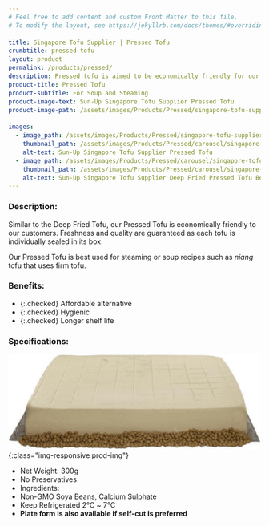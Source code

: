 ```yaml
---
# Feel free to add content and custom Front Matter to this file.
# To modify the layout, see https://jekyllrb.com/docs/themes/#overriding-theme-defaults

title: Singapore Tofu Supplier | Pressed Tofu
crumbtitle: pressed tofu
layout: product
permalink: /products/pressed/
description: Pressed tofu is aimed to be economically friendly for our customers. To ensure freshness and hygiene, the tofu is sealed in its' box. Pressed Tofu is also available in plate form for customers who prefer to custom cut to size themselves.
product-title: Pressed Tofu
product-subtitle: For Soup and Steaming
product-image-text: Sun-Up Singapore Tofu Supplier Pressed Tofu
product-image-path: /assets/images/Products/Pressed/singapore-tofu-supplier-pressed-tofu.jpg

images:
  - image_path: /assets/images/Products/Pressed/singapore-tofu-supplier-pressed-tofu.jpg
    thumbnail_path: /assets/images/Products/Pressed/carousel/singapore-tofu-supplier-pressed-tofu_tn.jpg
    alt-text: Sun-Up Singapore Tofu Supplier Pressed Tofu
  - image_path: /assets/images/Products/Pressed/carousel/singapore-tofu-supplier-pressed-tofu-background-product.jpg
    thumbnail_path: /assets/images/Products/Pressed/carousel/singapore-tofu-supplier-pressed-tofu-background-product_tn.jpg
    alt-text: Sun-Up Singapore Tofu Supplier Deep Fried Pressed Tofu Beancurd Background Product
---
```

### Description:
Similar to the Deep Fried Tofu, our Pressed Tofu is economically friendly to our customers. 
Freshness and quality are guaranteed as each tofu is individually sealed in its box.


Our Pressed Tofu is best used for steaming or soup recipes such as _niang_ tofu that uses firm tofu.

### Benefits:
- {:.checked} Affordable alternative
- {:.checked} Hygienic
- {:.checked} Longer shelf life

### Specifications:
![Sun-Up Singapore Tofu Supplier Pressed Tofu self-cut plate](/assets/images/Products/Pressed/sun-up-singapore-tofu-supplier-pressed-tofu-self-cut-plate.jpeg){:class="img-responsive prod-img"}
-  Net Weight: 300g
-  No Preservatives
-  Ingredients:
-  Non-GMO Soya Beans, Calcium Sulphate
-  Keep Refrigerated 2℃ ~ 7℃
-  **Plate form is also available if self-cut is preferred**